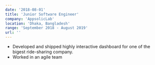 ```yaml
---
date: '2018-08-01'
title: 'Junior Software Engineer'
company: 'AppsolicLab'
location: 'Dhaka, Bangladesh'
range: 'September 2018 - August 2019'
url: ''
---
```


- Developed and shipped highly interactive dashboard for one of the bigest ride-sharing company.
- Worked in an agile team
